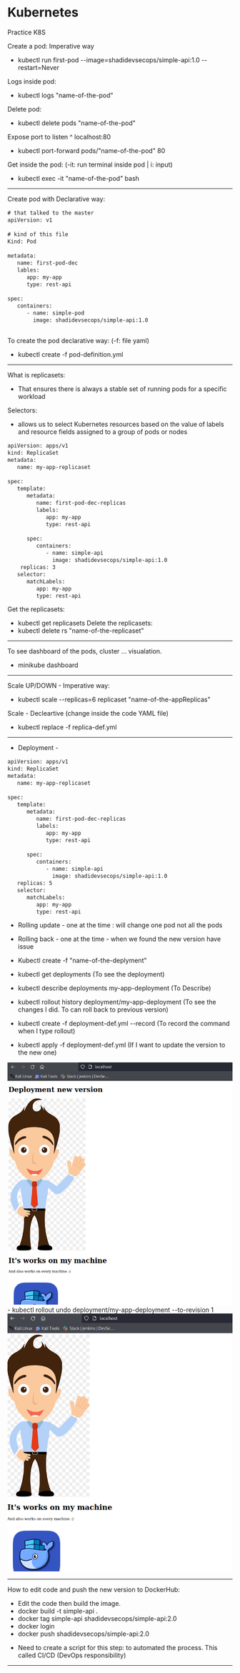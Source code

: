 # Kubernetes
Practice K8S

Create a pod: Imperative way
 - kubectl run first-pod --image=shadidevsecops/simple-api:1.0 --restart=Never

Logs inside pod:
 - kubectl logs "name-of-the-pod"

Delete pod:
 - kubectl delete pods "name-of-the-pod"
 
Expose port to listen ^ localhost:80
 - kubectl port-forward pods/"name-of-the-pod" 80

Get inside the pod: (-it: run terminal inside pod | i: input)
 - kubectl exec -it "name-of-the-pod" bash


--------------------------------------------------------------
Create pod with Declarative way:

```
# that talked to the master
apiVersion: v1

# kind of this file
Kind: Pod

metadata:
   name: first-pod-dec
   lables:
      app: my-app
      type: rest-api

spec:
   containers: 
      - name: simple-pod
        image: shadidevsecops/simple-api:1.0
        
```

To create the pod declarative way: (-f: file yaml)
 - kubectl create -f pod-definition.yml
-----------------------------------------------------------------
What is replicasets:
 - That ensures there is always a stable set of running pods for a specific workload

Selectors: 
- allows us to select Kubernetes resources based on the value of labels and resource fields assigned to a group of pods or nodes

```
apiVersion: apps/v1
kind: ReplicaSet
metadata:
   name: my-app-replicaset

spec:
   template:
      metadata:
         name: first-pod-dec-replicas
         labels:
            app: my-app
            type: rest-api

      spec:
         containers:
            - name: simple-api
              image: shadidevsecops/simple-api:1.0
    replicas: 3
   selector:
      matchLabels:
         app: my-app
         type: rest-api
```

Get the replicasets:
 - kubectl get replicasets
Delete the replicasets:
 - kubectl delete rs "name-of-the-replicaset"
---------------------------------------------------------------
To see dashboard of the pods, cluster ... visualation.
 - minikube dashboard
----------------------------------------------------------------
Scale UP/DOWN - Imperative way:
 - kubectl scale --replicas=6 replicaset "name-of-the-appReplicas"

Scale - Decleartive (change inside the code YAML file)
 - kubectl replace -f replica-def.yml
 
-----------------------------------------------------------------
- Deployment -

```
apiVersion: apps/v1
kind: ReplicaSet
metadata:
   name: my-app-replicaset

spec:
   template:
      metadata:
         name: first-pod-dec-replicas
         labels:
            app: my-app
            type: rest-api

      spec:
         containers:
            - name: simple-api
              image: shadidevsecops/simple-api:1.0
   replicas: 5
   selector:
      matchLabels:
         app: my-app
         type: rest-api
```

- Rolling update - one at the time : will change one pod not all the pods
- Rolling back - one at the time - when we found the new version have issue

 - Kubectl create -f "name-of-the-deplyment"
 - kubectl get deployments (To see the deployment)
 - kubectl describe deployments my-app-deployment (To Describe)
 - kubectl rollout history deployment/my-app-deployment (To see the changes I did. To can roll back to previous version)
 - kubectl create -f deployment-def.yml --record (To record the command when I type rollout)
 - kubectl apply -f deployment-def.yml (If I want to update the version to the new one)
<img src="ChangeTheCode-Deployment.png" />
 - kubectl rollout undo deployment/my-app-deployment --to-revision 1
<img src="AfterRollout-ToPreviousVersion.png" />

---------------------------------------------------------------
How to edit code and push the new version to DockerHub:
 - Edit the code then build the image.
 - docker build -t simple-api .
 - docker tag simple-api shadidevsecops/simple-api:2.0
 - docker login
 - docker push shadidevsecops/simple-api:2.0

* Need to create a script for this step: to automated the process. This called CI/CD (DevOps responsibility)
----------------------------------------------------------------

